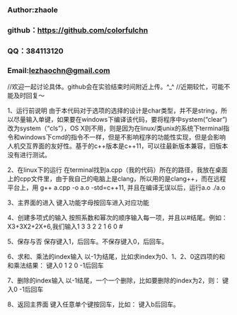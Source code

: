 ### Author:zhaole
### github：https://github.com/colorfulchn
### QQ：384113120
### Email:lezhaochn@gmail.com

//欢迎一起讨论具体。github会在实验结束时间附近上传。^_^
//近期较忙，可能不能及时回复～

1、运行前说明
由于本代码对于选项的选择的设计是char类型，并不是string，所以尽量输入单键，如果要在windows下编译该代码，要将程序中system(“clear”)改为system（“cls”），OS X则不用，则是因为在linux/类unix的系统下terminal指令和windows下cmd的指令不一样，但是不影响程序的功能性实现，但是会影响人机交互界面的友好性。基于的c++版本是c++11，可以往最新版本兼容，旧版本没有进行测试。

2、在linux下的运行
在terminal找到a.cpp（我的代码）所在的路径，我放在桌面上的cpp文件里，由于我自己的电脑上是clang，所以用的是clang++，而在远程平台上，用
g++ a.cpp -o a.o -std=c++11,
并且在编译无误以后，运行a.o
./a.o

3、主界面的进入
键入功能字母按回车进入对应功能

4、创建多项式的输入
按照系数和幂次的顺序输入每一项，并且以#结尾。例如：X3+3X2+2X+6,我们输入1 3 3 2 2 1 6 0 #

5、保存与否
保存键入1，后回车。不保存键入0，后回车。

6、求和、乘法的index输入
以-1为结尾，比如求index为0、1、2、0这四项的和和乘法结果：
键入0 1 2 0 -1后回车

7、删除的index输入
以-1结尾，一个一个删除，比如要删除的index为2，则：
键入0 -1后回车

8、返回主界面
键入任意单个键按回车，比如：
键入b后回车。
